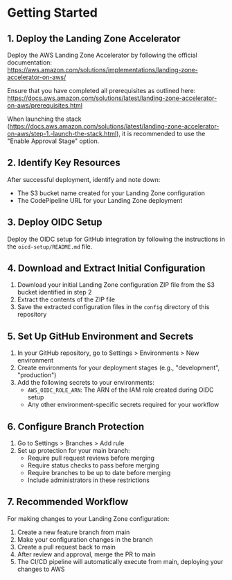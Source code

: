 # Getting Started

## 1. Deploy the Landing Zone Accelerator

Deploy the AWS Landing Zone Accelerator by following the official documentation:
https://aws.amazon.com/solutions/implementations/landing-zone-accelerator-on-aws/

Ensure that you have completed all prerequisites as outlined here:
https://docs.aws.amazon.com/solutions/latest/landing-zone-accelerator-on-aws/prerequisites.html

When launching the stack (https://docs.aws.amazon.com/solutions/latest/landing-zone-accelerator-on-aws/step-1.-launch-the-stack.html), it is recommended to use the "Enable Approval Stage" option.

## 2. Identify Key Resources

After successful deployment, identify and note down:
- The S3 bucket name created for your Landing Zone configuration
- The CodePipeline URL for your Landing Zone deployment

## 3. Deploy OIDC Setup

Deploy the OIDC setup for GitHub integration by following the instructions in the `oicd-setup/README.md` file.

## 4. Download and Extract Initial Configuration

1. Download your initial Landing Zone configuration ZIP file from the S3 bucket identified in step 2
2. Extract the contents of the ZIP file
3. Save the extracted configuration files in the `config` directory of this repository

## 5. Set Up GitHub Environment and Secrets

1. In your GitHub repository, go to Settings > Environments > New environment
2. Create environments for your deployment stages (e.g., "development", "production")
3. Add the following secrets to your environments:
   - `AWS_OIDC_ROLE_ARN`: The ARN of the IAM role created during OIDC setup
   - Any other environment-specific secrets required for your workflow

## 6. Configure Branch Protection

1. Go to Settings > Branches > Add rule
2. Set up protection for your main branch:
   - Require pull request reviews before merging
   - Require status checks to pass before merging
   - Require branches to be up to date before merging
   - Include administrators in these restrictions

## 7. Recommended Workflow

For making changes to your Landing Zone configuration:

1. Create a new feature branch from main
2. Make your configuration changes in the branch
3. Create a pull request back to main
4. After review and approval, merge the PR to main
5. The CI/CD pipeline will automatically execute from main, deploying your changes to AWS
